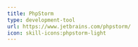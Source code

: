 ```yaml
---
title: PhpStorm
type: development-tool
url: https://www.jetbrains.com/phpstorm/
icon: skill-icons:phpstorm-light
---
```


